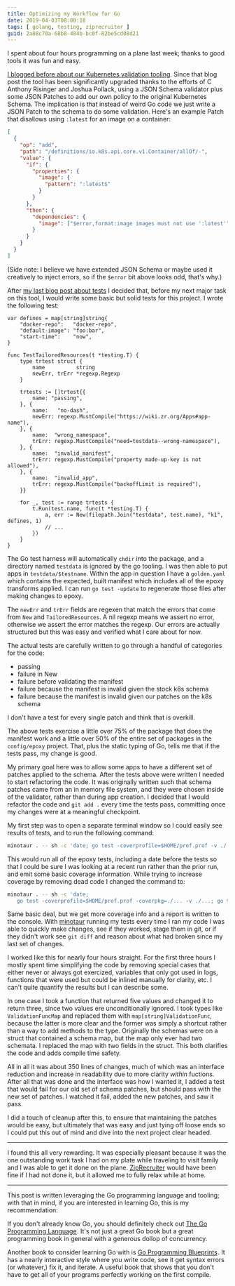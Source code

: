 ```yaml
---
title: Optimizing my Workflow for Go
date: 2019-04-03T08:00:18
tags: [ golang, testing, ziprecruiter ]
guid: 2a88c70a-68b8-484b-bc0f-82be5cd08d21
---
```

I spent about four hours programming on a plane last week; thanks to good tools
it was fun and easy.

<!--more-->

[I blogged before about our Kubernetes validation
tooling](/posts/validating-kubernetes-manifests/).  Since that blog post the
tool has been significantly upgraded thanks to the efforts of C Anthony Risinger
and Joshua Pollack, using a JSON Schema validator plus some JSON Patches to add
our own policy to the original Kubernetes Schema.  The implication is that
instead of weird Go code we just write a JSON Patch to the schema to do some
validation.  Here's an example Patch that disallows using `:latest` for an image
on a container:

```json
[
  {
    "op": "add",
    "path": "/definitions/io.k8s.api.core.v1.Container/allOf/-",
    "value": {
      "if": {
        "properties": {
          "image": {
            "pattern": ":latest$"
          }
        }
      },
      "then": {
        "dependencies": {
          "image": ["$error,format:image images must not use ':latest'"]
        }
      }
    }
  }
]
```

(Side note: I believe we have extended JSON Schema or maybe used it creatively
to inject errors, so if the `$error` bit above looks odd, that's why.)

After [my last blog post about tests](/posts/testing-in-golang/) I decided that, before my next major
task on this tool, I would write some basic but solid tests for this project.
I wrote the following test:

```golang
var defines = map[string]string{
	"docker-repo":   "docker-repo",
	"default-image": "foo:bar",
	"start-time":    "now",
}

func TestTailoredResources(t *testing.T) {
	type trtest struct {
		name          string
		newErr, trErr *regexp.Regexp
	}

	trtests := []trtest{{
		name: "passing",
	}, {
		name:   "no-dash",
		newErr: regexp.MustCompile("https://wiki.zr.org/Apps#app-name"),
	}, {
		name:  "wrong_namespace",
		trErr: regexp.MustCompile("need=testdata--wrong-namespace"),
	}, {
		name:  "invalid_manifest",
		trErr: regexp.MustCompile("property made-up-key is not allowed"),
	}, {
		name:  "invalid_app",
		trErr: regexp.MustCompile("backoffLimit is required"),
	}}

	for _, test := range trtests {
		t.Run(test.name, func(t *testing.T) {
			a, err := New(filepath.Join("testdata", test.name), "k1", defines, 1)
			// ...
		})
	}
}
```

The Go test harness will automatically `chdir` into the package, and a directory
named `testdata` is ignored by the go tooling.  I was then able to put apps in
`testdata/$testname`.  Within the app in question I have a `golden.yaml` which
contains the expected, built manifest which includes all of the epoxy transforms
applied.  I can run `go test -update` to regenerate those files after making
changes to epoxy.

The `newErr` and `trErr` fields are regexen that match the errors that come from
`New` and `TailoredResources`.  A nil regexp means we assert no error, otherwise
we assert the error matches the regexp.  Our errors are actually structured but
this was easy and verified what I care about for now.

The actual tests are carefully written to go through a handful of categories for
the code:

 * passing
 * failure in New
 * failure before validating the manifest
 * failure because the manifest is invalid given the stock k8s schema
 * failure because the manifest is invalid given our patches on the k8s schema

I don't have a test for every single patch and think that is overkill.

The above tests exercise a little over 75% of the package that does the manifest
work and a little over 50% of the entire set of packages in the `config/epoxy`
project.  That, plus the static typing of Go, tells me that if the tests pass,
my change is good.

My primary goal here was to allow some apps to have a different set of patches
applied to the schema.  After the tests above were written I needed to start
refactoring the code.  It was originally written such that schema patches
came from an in memory file system, and they were chosen inside of the
validator, rather than during app creation.  I decided that I would refactor the
code and `git add .` every time the tests pass, committing once my changes were
at a meaningful checkpoint.

My first step was to open a separate terminal window so I could easily see
results of tests, and to run the following command:

```bash
minotaur . -- sh -c 'date; go test -coverprofile=$HOME/prof.prof -v ./...'
```

This would run all of the epoxy tests, including a date before the tests so that
I could be sure I was looking at a recent run rather than the prior run, and
emit some basic coverage information.  While trying to increase coverage by
removing dead code I changed the command to:

```bash
minotaur . -- sh -c 'date;
   go test -coverprofile=$HOME/prof.prof -coverpkg=./... -v ./...; go tool cover -func $HOME/prof.prof'
```

Same basic deal, but we get more coverage info and a report is written to the
console.  With [minotaur](/posts/the-evolution-of-minotaur/) running my tests
every time I ran my code I was able to quickly make changes, see if they worked,
stage them in git, or if they didn't work see `git diff` and reason about what
had broken since my last set of changes.

I worked like this for nearly four hours straight.  For the first three hours I
mostly spent time simplifying the code by removing special cases that either
never or always got exercized, variables that only got used in logs, functions
that were used but could be inlined manually for clarity, etc.  I can't quite
quantify the results but I can describe some.

In one case I took a function that returned five values and changed it to return
three, since two values ere unconditionally ignored.  I took types like
`ValidationFuncMap` and replaced them with `map[string]ValidationFunc`, because
the latter is more clear and the former was simply a shortcut rather than a way
to add methods to the type.  Originally the schemas were on a struct that
contained a schema map, but the map only ever had two schemata.  I replaced the
map with two fields in the struct.  This both clarifies the code and adds
compile time safety.

All in all it was about 350 lines of changes, much of which was an interface
reduction and increase in readability due to more clarity *within* fuctions.
After all that was done and the interface was how I wanted it, I added a test
that would fail for our old set of schema patches, but should pass with the new
set of patches.  I watched it fail, added the new patches, and saw it pass.

I did a touch of cleanup after this, to ensure that maintaining the patches
would be easy, but ultimately that was easy and just tying off loose ends so I
could put this out of mind and dive into the next project clear headed.

---

I found this all very rewarding.  It was especially pleasant because it was the
one outstanding work task I had on my plate while traveling to visit family and
I was able to get it done on the plane.
[ZipRecruiter](https://www.ziprecruiter.com/hiring/technology) would have been
fine if I had not done it, but it allowed me to fully relax while at home.

---

This post is written leveraging the Go programming language and tooling; with
that in mind, if you are interested in learning Go, this is my recommendation:

If you don't already know Go, you should definitely check out
<a target="_blank" href="https://www.amazon.com/gp/product/0134190440/ref=as_li_tl?ie=UTF8&camp=1789&creative=9325&creativeASIN=0134190440&linkCode=as2&tag=afoolishmanif-20&linkId=44bc682044ff1b8a290c3c35c788e3e5">The Go Programming Language</a><img src="//ir-na.amazon-adsystem.com/e/ir?t=afoolishmanif-20&l=am2&o=1&a=0134190440" width="1" height="1" border="0" alt="" style="border:none !important; margin:0px !important;" />.
It's not just a great Go book but a great programming book in general with a
generous dollop of concurrency.

Another book to consider learning Go with is
<a target="_blank" href="https://www.amazon.com/gp/product/1786468948/ref=as_li_tl?ie=UTF8&camp=1789&creative=9325&creativeASIN=1786468948&linkCode=as2&tag=afoolishmanif-20&linkId=803e58234c448a8d1f4cc2693f2149b8">Go Programming Blueprints</a><img src="//ir-na.amazon-adsystem.com/e/ir?t=afoolishmanif-20&l=am2&o=1&a=1786468948" width="1" height="1" border="0" alt="" style="border:none !important; margin:0px !important;" />.
It has a nearly interactive style where you write code, see it get syntax errors
(or whatever,) fix it, and iterate.  A useful book that shows that you don't
have to get all of your programs perfectly working on the first compile.
